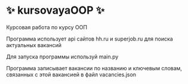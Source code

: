 # :sparkles: kursovayaOOP :sparkles:

Курсовая работа по курсу ООП

Программа использует api сайтов hh.ru и superjob.ru для поиска актуальных вакансий

Для запуска программы используй main.py

Программа записывает вакансии по названию и ключевым словам, связанных с этой вакансией в файл vacancies.json